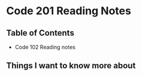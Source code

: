 # Code 201 Reading Notes

## Table of Contents
* Code 102 Reading notes

## Things I want to know more about
